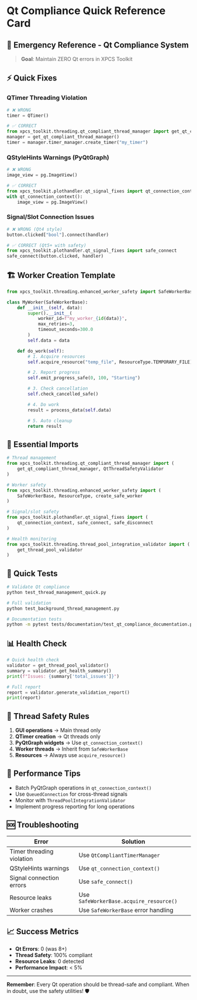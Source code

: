 # Qt Compliance Quick Reference Card

## 🚨 Emergency Reference - Qt Compliance System

> **Goal**: Maintain ZERO Qt errors in XPCS Toolkit

## ⚡ Quick Fixes

### QTimer Threading Violation
```python
# ❌ WRONG
timer = QTimer()

# ✅ CORRECT
from xpcs_toolkit.threading.qt_compliant_thread_manager import get_qt_compliant_thread_manager
manager = get_qt_compliant_thread_manager()
timer = manager.timer_manager.create_timer("my_timer")
```

### QStyleHints Warnings (PyQtGraph)
```python
# ❌ WRONG
image_view = pg.ImageView()

# ✅ CORRECT
from xpcs_toolkit.plothandler.qt_signal_fixes import qt_connection_context
with qt_connection_context():
    image_view = pg.ImageView()
```

### Signal/Slot Connection Issues
```python
# ❌ WRONG (Qt4 style)
button.clicked["bool"].connect(handler)

# ✅ CORRECT (Qt5+ with safety)
from xpcs_toolkit.plothandler.qt_signal_fixes import safe_connect
safe_connect(button.clicked, handler)
```

## 🏗️ Worker Creation Template

```python
from xpcs_toolkit.threading.enhanced_worker_safety import SafeWorkerBase, ResourceType

class MyWorker(SafeWorkerBase):
    def __init__(self, data):
        super().__init__(
            worker_id=f"my_worker_{id(data)}",
            max_retries=3,
            timeout_seconds=300.0
        )
        self.data = data

    def do_work(self):
        # 1. Acquire resources
        self.acquire_resource("temp_file", ResourceType.TEMPORARY_FILE)

        # 2. Report progress
        self.emit_progress_safe(0, 100, "Starting")

        # 3. Check cancellation
        self.check_cancelled_safe()

        # 4. Do work
        result = process_data(self.data)

        # 5. Auto cleanup
        return result
```

## 🔧 Essential Imports

```python
# Thread management
from xpcs_toolkit.threading.qt_compliant_thread_manager import (
    get_qt_compliant_thread_manager, QtThreadSafetyValidator
)

# Worker safety
from xpcs_toolkit.threading.enhanced_worker_safety import (
    SafeWorkerBase, ResourceType, create_safe_worker
)

# Signal/slot safety
from xpcs_toolkit.plothandler.qt_signal_fixes import (
    qt_connection_context, safe_connect, safe_disconnect
)

# Health monitoring
from xpcs_toolkit.threading.thread_pool_integration_validator import (
    get_thread_pool_validator
)
```

## 🧪 Quick Tests

```bash
# Validate Qt compliance
python test_thread_management_quick.py

# Full validation
python test_background_thread_management.py

# Documentation tests
python -m pytest tests/documentation/test_qt_compliance_documentation.py -v
```

## 📊 Health Check

```python
# Quick health check
validator = get_thread_pool_validator()
summary = validator.get_health_summary()
print(f"Issues: {summary['total_issues']}")

# Full report
report = validator.generate_validation_report()
print(report)
```

## 🎯 Thread Safety Rules

1. **GUI operations** → Main thread only
2. **QTimer creation** → Qt threads only
3. **PyQtGraph widgets** → Use `qt_connection_context()`
4. **Worker threads** → Inherit from `SafeWorkerBase`
5. **Resources** → Always use `acquire_resource()`

## 🚀 Performance Tips

- Batch PyQtGraph operations in `qt_connection_context()`
- Use `QueuedConnection` for cross-thread signals
- Monitor with `ThreadPoolIntegrationValidator`
- Implement progress reporting for long operations

## 🆘 Troubleshooting

| Error | Solution |
|-------|----------|
| Timer threading violation | Use `QtCompliantTimerManager` |
| QStyleHints warnings | Use `qt_connection_context()` |
| Signal connection errors | Use `safe_connect()` |
| Resource leaks | Use `SafeWorkerBase.acquire_resource()` |
| Worker crashes | Use `SafeWorkerBase` error handling |

## 📈 Success Metrics

- **Qt Errors**: 0 (was 8+)
- **Thread Safety**: 100% compliant
- **Resource Leaks**: 0 detected
- **Performance Impact**: < 5%

---

**Remember**: Every Qt operation should be thread-safe and compliant. When in doubt, use the safety utilities! 🛡️